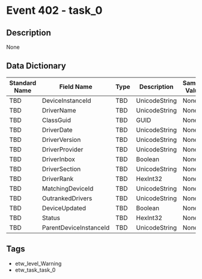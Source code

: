 # Event 402 - task_0

## Description
None

## Data Dictionary
|Standard Name|Field Name|Type|Description|Sample Value|
|---|---|---|---|---|
|TBD|DeviceInstanceId|TBD|UnicodeString|None|None|
|TBD|DriverName|TBD|UnicodeString|None|None|
|TBD|ClassGuid|TBD|GUID|None|None|
|TBD|DriverDate|TBD|UnicodeString|None|None|
|TBD|DriverVersion|TBD|UnicodeString|None|None|
|TBD|DriverProvider|TBD|UnicodeString|None|None|
|TBD|DriverInbox|TBD|Boolean|None|None|
|TBD|DriverSection|TBD|UnicodeString|None|None|
|TBD|DriverRank|TBD|HexInt32|None|None|
|TBD|MatchingDeviceId|TBD|UnicodeString|None|None|
|TBD|OutrankedDrivers|TBD|UnicodeString|None|None|
|TBD|DeviceUpdated|TBD|Boolean|None|None|
|TBD|Status|TBD|HexInt32|None|None|
|TBD|ParentDeviceInstanceId|TBD|UnicodeString|None|None|

## Tags
* etw_level_Warning
* etw_task_task_0
